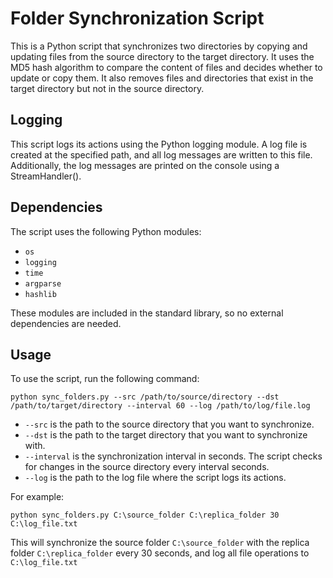 # Folder Synchronization Script
This is a Python script that synchronizes two directories by copying and updating files from the source directory to the target directory. It uses the MD5 hash algorithm to compare the content of files and decides whether to update or copy them. It also removes files and directories that exist in the target directory but not in the source directory.

## Logging
This script logs its actions using the Python logging module. A log file is created at the specified path, and all log messages are written to this file. Additionally, the log messages are printed on the console using a StreamHandler().

## Dependencies
The script uses the following Python modules:
* `os`
* `logging`
* `time`
* `argparse`
* `hashlib`

These modules are included in the standard library, so no external dependencies are needed.

## Usage
To use the script, run the following command:
```
python sync_folders.py --src /path/to/source/directory --dst /path/to/target/directory --interval 60 --log /path/to/log/file.log
```
* `--src` is the path to the source directory that you want to synchronize.
* `--dst` is the path to the target directory that you want to synchronize with.
* `--interval` is the synchronization interval in seconds. The script checks for changes in the source directory every interval seconds.
* `--log` is the path to the log file where the script logs its actions.

For example:
```
python sync_folders.py C:\source_folder C:\replica_folder 30 C:\log_file.txt
```

This will synchronize the source folder `C:\source_folder` with the replica folder `C:\replica_folder` every 30 seconds, and log all file operations to `C:\log_file.txt`

